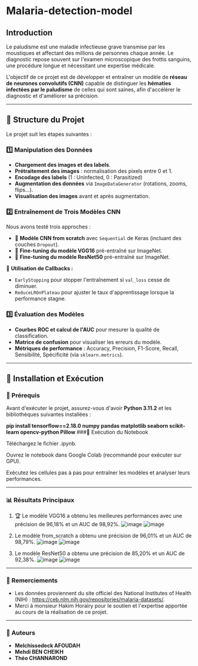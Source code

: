 # Malaria-detection-model

## Introduction
Le paludisme est une maladie infectieuse grave transmise par les moustiques et affectant des millions de personnes chaque année. Le diagnostic repose souvent sur l'examen microscopique des frottis sanguins, une procédure longue et nécessitant une expertise médicale.

L'objectif de ce projet est de développer et entraîner un modèle de **réseau de neurones convolutifs (CNN)** capable de distinguer les **hématies infectées par le paludisme** de celles qui sont saines, afin d'accélérer le diagnostic et d'améliorer sa précision.

---

## 📁 Structure du Projet
Le projet suit les étapes suivantes :

### 1️⃣ **Manipulation des Données**
- **Chargement des images et des labels**.
- **Prétraitement des images** : normalisation des pixels entre 0 et 1.
- **Encodage des labels** (1 : Uninfected, 0 : Parasitized)
- **Augmentation des données** via `ImageDataGenerator` (rotations, zooms, flips...).
- **Visualisation des images** avant et après augmentation.

### 2️⃣ **Entraînement de Trois Modèles CNN**
Nous avons testé trois approches :
- 🔹 **Modèle CNN from scratch** avec `Sequential` de Keras (incluant des couches `Dropout`).
- 🔹 **Fine-tuning du modèle VGG16** pré-entraîné sur ImageNet.
- 🔹 **Fine-tuning du modèle ResNet50** pré-entraîné sur ImageNet.

🔹 **Utilisation de Callbacks :**
- `EarlyStopping` pour stopper l'entraînement si `val_loss` cesse de diminuer.
- `ReduceLROnPlateau` pour ajuster le taux d'apprentissage lorsque la performance stagne.

### 3️⃣ **Évaluation des Modèles**
- **Courbes ROC et calcul de l'AUC** pour mesurer la qualité de classification.
- **Matrice de confusion** pour visualiser les erreurs du modèle.
- **Métriques de performance** : Accuracy, Precision, F1-Score, Recall, Sensibilité, Spécificité (via `sklearn.metrics`).

---

## 🚀 Installation et Exécution
### 🔹 Prérequis
Avant d'exécuter le projet, assurez-vous d'avoir **Python 3.11.2** et les bibliothèques suivantes installées :

**pip install tensorflow==2.18.0 numpy pandas matplotlib seaborn scikit-learn opencv-python Pillow**
###🔹 Exécution du Notebook

Téléchargez le fichier .ipynb.

Ouvrez le notebook dans Google Colab (recommandé pour exécuter sur GPU).

Exécutez les cellules pas à pas pour entraîner les modèles et analyser leurs performances.

---

### 📊 Résultats Principaux

1. 🏆 Le modèle VGG16 a obtenu les meilleures performances avec une précision de 96,18% et un AUC de 98,92%.
![image](https://github.com/user-attachments/assets/a75ab411-9928-4524-86d0-49196214e9b9)
![image](https://github.com/user-attachments/assets/ea079e6b-089d-46ea-b1e8-190276be72ab)

2. Le modèle from_scratch a obtenu une précision de 96,01% et un AUC de 98,79%.
![image](https://github.com/user-attachments/assets/27db20f7-726f-4184-81ac-a170571788da)
![image](https://github.com/user-attachments/assets/6ae2c96f-632a-43f4-ad33-5101e8524a7a)


4. Le modèle ResNet50 a obtenu une précision de 85,20% et un AUC de 92,38%.
![image](https://github.com/user-attachments/assets/57137ac2-7050-4570-8c86-17ee28d219c2)
![image](https://github.com/user-attachments/assets/0cfa9f2d-6124-465b-b16e-0f8b29e94768)

---

### 📜 Remerciements

- Les données proviennent du site officiel des National Institutes of Health (NIH) : https://ceb.nlm.nih.gov/repositories/malaria-datasets/.
- Merci à monsieur Hakim Horairy pour le soutien et l'expertise apportée au cours de la réalisation de ce projet.

---

### 📝 Auteurs
 - **Melchissedeck AFOUDAH**
 - **Mehdi BEN CHEIKH** 
 - **Théo CHANNAROND**
